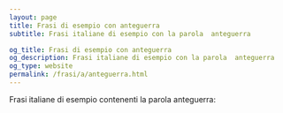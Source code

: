 ```yaml
---
layout: page
title: Frasi di esempio con anteguerra 
subtitle: Frasi italiane di esempio con la parola  anteguerra

og_title: Frasi di esempio con anteguerra 
og_description: Frasi italiane di esempio con la parola  anteguerra
og_type: website
permalink: /frasi/a/anteguerra.html
---
```


Frasi italiane di esempio contenenti la parola anteguerra:


